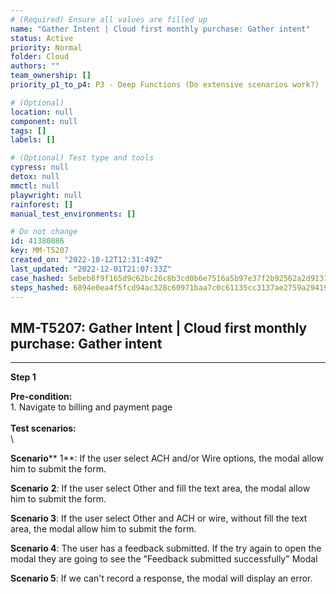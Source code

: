 ```yaml
---
# (Required) Ensure all values are filled up
name: "Gather Intent | Cloud first monthly purchase: Gather intent"
status: Active
priority: Normal
folder: Cloud
authors: ""
team_ownership: []
priority_p1_to_p4: P3 - Deep Functions (Do extensive scenarios work?)

# (Optional)
location: null
component: null
tags: []
labels: []

# (Optional) Test type and tools
cypress: null
detox: null
mmctl: null
playwright: null
rainforest: []
manual_test_environments: []

# Do not change
id: 41380086
key: MM-T5207
created_on: "2022-10-12T12:31:49Z"
last_updated: "2022-12-01T21:07:33Z"
case_hashed: 5ebeb8f9f165d9c62bc26c8b3cd0b6e7516a5b97e37f2b92562a2d9137a18c2e3b89a2b6f6362200884fe5a8eb34db11
steps_hashed: 6894e0ea4f5fcd94ac328c60971baa7c0c61135cc3137ae2759a294194cd937294fb7365618c040c588a54b3422ebfd5
---
```


<!-- (Auto-generated) Based on frontmatter's "key" and "name" -->

## MM-T5207: Gather Intent | Cloud first monthly purchase: Gather intent

---

**Step 1**

**Pre-condition:**\
1\. Navigate to billing and payment page\
\
**Test scenarios:**\
\\

**Scenario**\*\* 1\*\*: If the user select ACH and/or Wire options, the modal allow him to submit the form.

**Scenario** **2**: If the user select Other and fill the text area, the modal allow him to submit the form.

**Scenario 3**: If the user select Other and ACH or wire, without fill the text area, the modal allow him to submit the form.

**Scenario 4**: The user has a feedback submitted. If the try again to open the modal they are going to see the "Feedback submitted successfully" Modal

**Scenario 5**: If we can't record a response, the modal will display an error.
